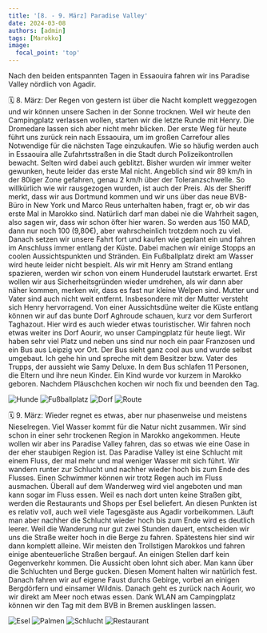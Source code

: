 ```yaml
---
title: '[8. - 9. März] Paradise Valley'
date: 2024-03-08
authors: [admin]
tags: [Marokko]
image:
  focal_point: 'top'
---
```

Nach den beiden entspannten Tagen in Essaouira fahren wir ins Paradise Valley nördlich von Agadir.

<!--more-->

🗓️ 8. März: Der Regen von gestern ist über die Nacht komplett weggezogen und wir können unsere Sachen in der Sonne trocknen. Weil wir heute den Campingplatz verlassen wollen, starten wir die letzte Runde mit Henry. Die Dromedare lassen sich aber nicht mehr blicken. Der erste Weg für heute führt uns zurück rein nach Essaouira, um im großen Carrefour alles Notwendige für die nächsten Tage einzukaufen. Wie so häufig werden auch in Essaouira alle Zufahrtsstraßen in die Stadt durch Polizeikontrollen bewacht. Selten wird dabei auch geblitzt. Bisher wurden wir immer weiter gewunken, heute leider das erste Mal nicht. Angeblich sind wir 89 km/h in der 80iger Zone gefahren, genau 2 km/h über der Toleranzschwelle. So willkürlich wie wir rausgezogen wurden, ist auch der Preis. Als der Sheriff merkt, dass wir aus Dortmund kommen und wir uns über das neue BVB-Büro in New York und Marco Reus unterhalten haben, fragt er, ob wir das erste Mal in Marokko sind. Natürlich darf man dabei nie die Wahrheit sagen, also sagen wir, dass wir schon öfter hier waren. So werden aus 150 MAD, dann nur noch 100 (9,80€), aber wahrscheinlich trotzdem noch zu viel. Danach setzen wir unsere Fahrt fort und kaufen wie geplant ein und fahren im Anschluss immer entlang der Küste. Dabei machen wir einige Stopps an coolen Aussichtspunkten und Stränden. Ein Fußballplatz direkt am Wasser wird heute leider nicht bespielt. Als wir mit Henry am Strand entlang spazieren, werden wir schon von einem Hunderudel lautstark erwartet. Erst wollen wir aus Sicherheitsgründen wieder umdrehen, als wir dann aber näher kommen, merken wir, dass es fast nur kleine Welpen sind. Mutter und Vater sind auch nicht weit entfernt. Insbesondere mit der Mutter versteht sich Henry hervorragend. Von einer Aussichtsdüne weiter die Küste entlang können wir auf das bunte Dorf Aghroude schauen, kurz vor dem Surferort Taghazout. Hier wird es auch wieder etwas touristischer. Wir fahren noch etwas weiter ins Dorf Aourir, wo unser Campingplatz für heute liegt. Wir haben sehr viel Platz und neben uns sind nur noch ein paar Franzosen und ein Bus aus Leipzig vor Ort. Der Bus sieht ganz cool aus und wurde selbst umgebaut. Ich gehe hin und spreche mit dem Besitzer bzw. Vater des Trupps, der aussieht wie Samy Deluxe. In dem Bus schlafen 11 Personen, die Eltern und ihre neun Kinder. Ein Kind wurde vor kurzem in Marokko geboren. Nachdem Pläuschchen kochen wir noch fix und beenden den Tag.

<img src="Hunde.jpg" alt="Hunde" caption="">

<img src="Fußballplatz.jpg" alt="Fußballplatz" caption=" ">

<img src="Dorf.jpg" alt="Dorf" caption=" ">

<img src="Route_08.03.24.jpg" alt="Route" caption=" ">

🗓️ 9. März: Wieder regnet es etwas, aber nur phasenweise und meistens Nieselregen. Viel Wasser kommt für die Natur nicht zusammen. Wir sind schon in einer sehr trockenen Region in Marokko angekommen. Heute wollen wir aber ins Paradise Valley fahren, das so etwas wie eine Oase in der eher staubigen Region ist. Das Paradise Valley ist eine Schlucht mit einem Fluss, der mal mehr und mal weniger Wasser mit sich führt. Wir wandern runter zur Schlucht und nachher wieder hoch bis zum Ende des Flusses. Einen Schwimmer können wir trotz Regen auch im Fluss ausmachen. Überall auf dem Wanderweg wird viel angeboten und man kann sogar im Fluss essen. Weil es nach dort unten keine Straßen gibt, werden die Restaurants und Shops per Esel beliefert. An diesen Punkten ist es relativ voll, auch weil viele Tagesgäste aus Agadir vorbeikommen. Läuft man aber nachher die Schlucht wieder hoch bis zum Ende wird es deutlich leerer. Weil die Wanderung nur gut zwei Stunden dauert, entscheiden wir uns die Straße weiter hoch in die Berge zu fahren. Spätestens hier sind wir dann komplett alleine. Wir meisten den Trollstigen Marokkos und fahren einige abenteuerliche Straßen bergauf. An einigen Stellen darf kein Gegenverkehr kommen. Die Aussicht oben lohnt sich aber. Man kann über die Schluchten und Berge gucken. Diesen Moment halten wir natürlich fest. Danach fahren wir auf eigene Faust durchs Gebirge, vorbei an einigen Bergdörfern und einsamer Wildnis. Danach geht es zurück nach Aourir, wo wir direkt am Meer noch etwas essen. Dank WLAN am Campingplatz können wir den Tag mit dem BVB in Bremen ausklingen lassen.

<img src="Esel.jpg" alt="Esel" caption="">

<img src="Palmen.jpg" alt="Palmen" caption="">

<img src="Schlucht.jpg" alt="Schlucht" caption="">

<img src="Restaurant.jpg" alt="Restaurant" caption="">